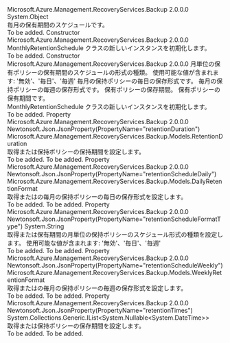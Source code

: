 <Type Name="MonthlyRetentionSchedule" FullName="Microsoft.Azure.Management.RecoveryServices.Backup.Models.MonthlyRetentionSchedule">
  <TypeSignature Language="C#" Value="public class MonthlyRetentionSchedule" />
  <TypeSignature Language="ILAsm" Value=".class public auto ansi beforefieldinit MonthlyRetentionSchedule extends System.Object" />
  <TypeSignature Language="DocId" Value="T:Microsoft.Azure.Management.RecoveryServices.Backup.Models.MonthlyRetentionSchedule" />
  <TypeSignature Language="VB.NET" Value="Public Class MonthlyRetentionSchedule" />
  <TypeSignature Language="F#" Value="type MonthlyRetentionSchedule = class" />
  <AssemblyInfo>
    <AssemblyName>Microsoft.Azure.Management.RecoveryServices.Backup</AssemblyName>
    <AssemblyVersion>2.0.0.0</AssemblyVersion>
  </AssemblyInfo>
  <Base>
    <BaseTypeName>System.Object</BaseTypeName>
  </Base>
  <Interfaces />
  <Docs>
    <summary>
            毎月の保有期間のスケジュールです。
            </summary>
    <remarks>To be added.</remarks>
  </Docs>
  <Members>
    <Member MemberName=".ctor">
      <MemberSignature Language="C#" Value="public MonthlyRetentionSchedule ();" />
      <MemberSignature Language="ILAsm" Value=".method public hidebysig specialname rtspecialname instance void .ctor() cil managed" />
      <MemberSignature Language="DocId" Value="M:Microsoft.Azure.Management.RecoveryServices.Backup.Models.MonthlyRetentionSchedule.#ctor" />
      <MemberSignature Language="VB.NET" Value="Public Sub New ()" />
      <MemberType>Constructor</MemberType>
      <AssemblyInfo>
        <AssemblyName>Microsoft.Azure.Management.RecoveryServices.Backup</AssemblyName>
        <AssemblyVersion>2.0.0.0</AssemblyVersion>
      </AssemblyInfo>
      <Parameters />
      <Docs>
        <summary>
            MonthlyRetentionSchedule クラスの新しいインスタンスを初期化します。
            </summary>
        <remarks>To be added.</remarks>
      </Docs>
    </Member>
    <Member MemberName=".ctor">
      <MemberSignature Language="C#" Value="public MonthlyRetentionSchedule (string retentionScheduleFormatType = null, Microsoft.Azure.Management.RecoveryServices.Backup.Models.DailyRetentionFormat retentionScheduleDaily = null, Microsoft.Azure.Management.RecoveryServices.Backup.Models.WeeklyRetentionFormat retentionScheduleWeekly = null, System.Collections.Generic.IList&lt;Nullable&lt;DateTime&gt;&gt; retentionTimes = null, Microsoft.Azure.Management.RecoveryServices.Backup.Models.RetentionDuration retentionDuration = null);" />
      <MemberSignature Language="ILAsm" Value=".method public hidebysig specialname rtspecialname instance void .ctor(string retentionScheduleFormatType, class Microsoft.Azure.Management.RecoveryServices.Backup.Models.DailyRetentionFormat retentionScheduleDaily, class Microsoft.Azure.Management.RecoveryServices.Backup.Models.WeeklyRetentionFormat retentionScheduleWeekly, class System.Collections.Generic.IList`1&lt;valuetype System.Nullable`1&lt;valuetype System.DateTime&gt;&gt; retentionTimes, class Microsoft.Azure.Management.RecoveryServices.Backup.Models.RetentionDuration retentionDuration) cil managed" />
      <MemberSignature Language="DocId" Value="M:Microsoft.Azure.Management.RecoveryServices.Backup.Models.MonthlyRetentionSchedule.#ctor(System.String,Microsoft.Azure.Management.RecoveryServices.Backup.Models.DailyRetentionFormat,Microsoft.Azure.Management.RecoveryServices.Backup.Models.WeeklyRetentionFormat,System.Collections.Generic.IList{System.Nullable{System.DateTime}},Microsoft.Azure.Management.RecoveryServices.Backup.Models.RetentionDuration)" />
      <MemberSignature Language="F#" Value="new Microsoft.Azure.Management.RecoveryServices.Backup.Models.MonthlyRetentionSchedule : string * Microsoft.Azure.Management.RecoveryServices.Backup.Models.DailyRetentionFormat * Microsoft.Azure.Management.RecoveryServices.Backup.Models.WeeklyRetentionFormat * System.Collections.Generic.IList&lt;Nullable&lt;DateTime&gt;&gt; * Microsoft.Azure.Management.RecoveryServices.Backup.Models.RetentionDuration -&gt; Microsoft.Azure.Management.RecoveryServices.Backup.Models.MonthlyRetentionSchedule" Usage="new Microsoft.Azure.Management.RecoveryServices.Backup.Models.MonthlyRetentionSchedule (retentionScheduleFormatType, retentionScheduleDaily, retentionScheduleWeekly, retentionTimes, retentionDuration)" />
      <MemberType>Constructor</MemberType>
      <AssemblyInfo>
        <AssemblyName>Microsoft.Azure.Management.RecoveryServices.Backup</AssemblyName>
        <AssemblyVersion>2.0.0.0</AssemblyVersion>
      </AssemblyInfo>
      <Parameters>
        <Parameter Name="retentionScheduleFormatType" Type="System.String" />
        <Parameter Name="retentionScheduleDaily" Type="Microsoft.Azure.Management.RecoveryServices.Backup.Models.DailyRetentionFormat" />
        <Parameter Name="retentionScheduleWeekly" Type="Microsoft.Azure.Management.RecoveryServices.Backup.Models.WeeklyRetentionFormat" />
        <Parameter Name="retentionTimes" Type="System.Collections.Generic.IList&lt;System.Nullable&lt;System.DateTime&gt;&gt;" />
        <Parameter Name="retentionDuration" Type="Microsoft.Azure.Management.RecoveryServices.Backup.Models.RetentionDuration" />
      </Parameters>
      <Docs>
        <param name="retentionScheduleFormatType">月単位の保有ポリシーの保有期間のスケジュールの形式の種類。 使用可能な値が含まれます: '無効'、'毎日'、'毎週'</param>
        <param name="retentionScheduleDaily">毎月の保持ポリシーの毎日の保存形式です。</param>
        <param name="retentionScheduleWeekly">毎月の保持ポリシーの毎週の保存形式です。</param>
        <param name="retentionTimes">保有ポリシーの保存期間。</param>
        <param name="retentionDuration">保有ポリシーの保有期間です。</param>
        <summary>
            MonthlyRetentionSchedule クラスの新しいインスタンスを初期化します。
            </summary>
        <remarks>To be added.</remarks>
      </Docs>
    </Member>
    <Member MemberName="RetentionDuration">
      <MemberSignature Language="C#" Value="public Microsoft.Azure.Management.RecoveryServices.Backup.Models.RetentionDuration RetentionDuration { get; set; }" />
      <MemberSignature Language="ILAsm" Value=".property instance class Microsoft.Azure.Management.RecoveryServices.Backup.Models.RetentionDuration RetentionDuration" />
      <MemberSignature Language="DocId" Value="P:Microsoft.Azure.Management.RecoveryServices.Backup.Models.MonthlyRetentionSchedule.RetentionDuration" />
      <MemberSignature Language="VB.NET" Value="Public Property RetentionDuration As RetentionDuration" />
      <MemberSignature Language="F#" Value="member this.RetentionDuration : Microsoft.Azure.Management.RecoveryServices.Backup.Models.RetentionDuration with get, set" Usage="Microsoft.Azure.Management.RecoveryServices.Backup.Models.MonthlyRetentionSchedule.RetentionDuration" />
      <MemberType>Property</MemberType>
      <AssemblyInfo>
        <AssemblyName>Microsoft.Azure.Management.RecoveryServices.Backup</AssemblyName>
        <AssemblyVersion>2.0.0.0</AssemblyVersion>
      </AssemblyInfo>
      <Attributes>
        <Attribute>
          <AttributeName>Newtonsoft.Json.JsonProperty(PropertyName="retentionDuration")</AttributeName>
        </Attribute>
      </Attributes>
      <ReturnValue>
        <ReturnType>Microsoft.Azure.Management.RecoveryServices.Backup.Models.RetentionDuration</ReturnType>
      </ReturnValue>
      <Docs>
        <summary>
            取得または保持ポリシーの保持期間を設定します。
            </summary>
        <value>To be added.</value>
        <remarks>To be added.</remarks>
      </Docs>
    </Member>
    <Member MemberName="RetentionScheduleDaily">
      <MemberSignature Language="C#" Value="public Microsoft.Azure.Management.RecoveryServices.Backup.Models.DailyRetentionFormat RetentionScheduleDaily { get; set; }" />
      <MemberSignature Language="ILAsm" Value=".property instance class Microsoft.Azure.Management.RecoveryServices.Backup.Models.DailyRetentionFormat RetentionScheduleDaily" />
      <MemberSignature Language="DocId" Value="P:Microsoft.Azure.Management.RecoveryServices.Backup.Models.MonthlyRetentionSchedule.RetentionScheduleDaily" />
      <MemberSignature Language="VB.NET" Value="Public Property RetentionScheduleDaily As DailyRetentionFormat" />
      <MemberSignature Language="F#" Value="member this.RetentionScheduleDaily : Microsoft.Azure.Management.RecoveryServices.Backup.Models.DailyRetentionFormat with get, set" Usage="Microsoft.Azure.Management.RecoveryServices.Backup.Models.MonthlyRetentionSchedule.RetentionScheduleDaily" />
      <MemberType>Property</MemberType>
      <AssemblyInfo>
        <AssemblyName>Microsoft.Azure.Management.RecoveryServices.Backup</AssemblyName>
        <AssemblyVersion>2.0.0.0</AssemblyVersion>
      </AssemblyInfo>
      <Attributes>
        <Attribute>
          <AttributeName>Newtonsoft.Json.JsonProperty(PropertyName="retentionScheduleDaily")</AttributeName>
        </Attribute>
      </Attributes>
      <ReturnValue>
        <ReturnType>Microsoft.Azure.Management.RecoveryServices.Backup.Models.DailyRetentionFormat</ReturnType>
      </ReturnValue>
      <Docs>
        <summary>
            取得またはの毎月の保持ポリシーの毎日の保存形式を設定します。
            </summary>
        <value>To be added.</value>
        <remarks>To be added.</remarks>
      </Docs>
    </Member>
    <Member MemberName="RetentionScheduleFormatType">
      <MemberSignature Language="C#" Value="public string RetentionScheduleFormatType { get; set; }" />
      <MemberSignature Language="ILAsm" Value=".property instance string RetentionScheduleFormatType" />
      <MemberSignature Language="DocId" Value="P:Microsoft.Azure.Management.RecoveryServices.Backup.Models.MonthlyRetentionSchedule.RetentionScheduleFormatType" />
      <MemberSignature Language="VB.NET" Value="Public Property RetentionScheduleFormatType As String" />
      <MemberSignature Language="F#" Value="member this.RetentionScheduleFormatType : string with get, set" Usage="Microsoft.Azure.Management.RecoveryServices.Backup.Models.MonthlyRetentionSchedule.RetentionScheduleFormatType" />
      <MemberType>Property</MemberType>
      <AssemblyInfo>
        <AssemblyName>Microsoft.Azure.Management.RecoveryServices.Backup</AssemblyName>
        <AssemblyVersion>2.0.0.0</AssemblyVersion>
      </AssemblyInfo>
      <Attributes>
        <Attribute>
          <AttributeName>Newtonsoft.Json.JsonProperty(PropertyName="retentionScheduleFormatType")</AttributeName>
        </Attribute>
      </Attributes>
      <ReturnValue>
        <ReturnType>System.String</ReturnType>
      </ReturnValue>
      <Docs>
        <summary>
            取得または保有期間の月単位の保持ポリシーのスケジュール形式の種類を設定します。 使用可能な値が含まれます: '無効'、'毎日'、'毎週'
            </summary>
        <value>To be added.</value>
        <remarks>To be added.</remarks>
      </Docs>
    </Member>
    <Member MemberName="RetentionScheduleWeekly">
      <MemberSignature Language="C#" Value="public Microsoft.Azure.Management.RecoveryServices.Backup.Models.WeeklyRetentionFormat RetentionScheduleWeekly { get; set; }" />
      <MemberSignature Language="ILAsm" Value=".property instance class Microsoft.Azure.Management.RecoveryServices.Backup.Models.WeeklyRetentionFormat RetentionScheduleWeekly" />
      <MemberSignature Language="DocId" Value="P:Microsoft.Azure.Management.RecoveryServices.Backup.Models.MonthlyRetentionSchedule.RetentionScheduleWeekly" />
      <MemberSignature Language="VB.NET" Value="Public Property RetentionScheduleWeekly As WeeklyRetentionFormat" />
      <MemberSignature Language="F#" Value="member this.RetentionScheduleWeekly : Microsoft.Azure.Management.RecoveryServices.Backup.Models.WeeklyRetentionFormat with get, set" Usage="Microsoft.Azure.Management.RecoveryServices.Backup.Models.MonthlyRetentionSchedule.RetentionScheduleWeekly" />
      <MemberType>Property</MemberType>
      <AssemblyInfo>
        <AssemblyName>Microsoft.Azure.Management.RecoveryServices.Backup</AssemblyName>
        <AssemblyVersion>2.0.0.0</AssemblyVersion>
      </AssemblyInfo>
      <Attributes>
        <Attribute>
          <AttributeName>Newtonsoft.Json.JsonProperty(PropertyName="retentionScheduleWeekly")</AttributeName>
        </Attribute>
      </Attributes>
      <ReturnValue>
        <ReturnType>Microsoft.Azure.Management.RecoveryServices.Backup.Models.WeeklyRetentionFormat</ReturnType>
      </ReturnValue>
      <Docs>
        <summary>
            取得またはの毎月の保持ポリシーの毎週の保存形式を設定します。
            </summary>
        <value>To be added.</value>
        <remarks>To be added.</remarks>
      </Docs>
    </Member>
    <Member MemberName="RetentionTimes">
      <MemberSignature Language="C#" Value="public System.Collections.Generic.IList&lt;Nullable&lt;DateTime&gt;&gt; RetentionTimes { get; set; }" />
      <MemberSignature Language="ILAsm" Value=".property instance class System.Collections.Generic.IList`1&lt;valuetype System.Nullable`1&lt;valuetype System.DateTime&gt;&gt; RetentionTimes" />
      <MemberSignature Language="DocId" Value="P:Microsoft.Azure.Management.RecoveryServices.Backup.Models.MonthlyRetentionSchedule.RetentionTimes" />
      <MemberSignature Language="VB.NET" Value="Public Property RetentionTimes As IList(Of Nullable(Of DateTime))" />
      <MemberSignature Language="F#" Value="member this.RetentionTimes : System.Collections.Generic.IList&lt;Nullable&lt;DateTime&gt;&gt; with get, set" Usage="Microsoft.Azure.Management.RecoveryServices.Backup.Models.MonthlyRetentionSchedule.RetentionTimes" />
      <MemberType>Property</MemberType>
      <AssemblyInfo>
        <AssemblyName>Microsoft.Azure.Management.RecoveryServices.Backup</AssemblyName>
        <AssemblyVersion>2.0.0.0</AssemblyVersion>
      </AssemblyInfo>
      <Attributes>
        <Attribute>
          <AttributeName>Newtonsoft.Json.JsonProperty(PropertyName="retentionTimes")</AttributeName>
        </Attribute>
      </Attributes>
      <ReturnValue>
        <ReturnType>System.Collections.Generic.IList&lt;System.Nullable&lt;System.DateTime&gt;&gt;</ReturnType>
      </ReturnValue>
      <Docs>
        <summary>
            取得または保持ポリシーの保存期間を設定します。
            </summary>
        <value>To be added.</value>
        <remarks>To be added.</remarks>
      </Docs>
    </Member>
  </Members>
</Type>